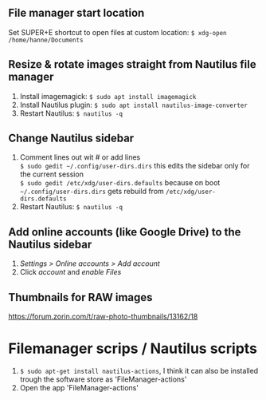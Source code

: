 ## File manager start location
Set SUPER+E shortcut to open files at custom location: ``$ xdg-open /home/hanne/Documents``

## Resize & rotate images straight from Nautilus file manager
1. Install imagemagick: ``$ sudo apt install imagemagick``
2. Install Nautilus plugin: ``$ sudo apt install nautilus-image-converter``
3. Restart Nautilus: ``$ nautilus -q``

## Change Nautilus sidebar
1. Comment lines out wit # or add lines<br>
   ``$ sudo gedit ~/.config/user-dirs.dirs`` this edits the sidebar only for the current session<br>
   ``$ sudo gedit /etc/xdg/user-dirs.defaults`` because on boot ``~/.config/user-dirs.dirs`` gets rebuild from ``/etc/xdg/user-dirs.defaults``
2. Restart Nautilus: ``$ nautilus -q``

## Add online accounts (like Google Drive) to the Nautilus sidebar
1. *Settings > Online accounts > Add account*
2. Click *account* and *enable Files*

## Thumbnails for RAW images
https://forum.zorin.com/t/raw-photo-thumbnails/13162/18

# Filemanager scrips / Nautilus scripts
1. ``$ sudo apt-get install nautilus-actions``, I think it can also be installed trough the software store as 'FileManager-actions'
2. Open the app 'FileManager-actions'
